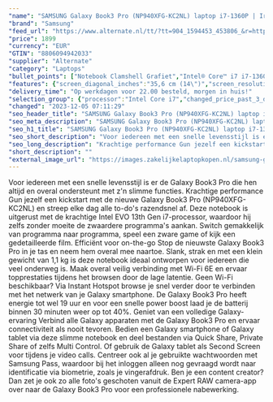 ```yaml
---
"name": "SAMSUNG Galaxy Book3 Pro (NP940XFG-KC2NL) laptop i7-1360P | Iris Xe Graphics | 16 GB | 512GB SSD"
"brand": "Samsung"
"feed_url": "https://www.alternate.nl/tt/?tt=904_1594453_453806_&r=https%3A%2F%2Fwww.alternate.nl%2Fhtml%2Fproduct%2F1917858%3Futm_source%3Dtradetracker%26utm_medium%3Dcpc%26utm_campaign%3Dtradetracker_Laptop%26utm_term%3DPL5UZNA2"
"price": 1899
"currency": "EUR"
"GTIN": "8806094942033"
"supplier": "Alternate"
"category": "Laptops"
"bullet_points": ["Notebook Clamshell Grafiet","Intel® Core™ i7 i7-1360P","35,6 cm (14\") WQXGA+ 2880 x 1800 Pixels AMOLED 16:10","16 GB LPDDR5-SDRAM","512 GB SSD","Intel Iris Xe Graphics","Wi-Fi 6E (802.11ax) Bluetooth 5.1","Lithium-Ion (Li-Ion) 63 Wh 65 W","Windows 11 Home"]
"features": {"screen_diagonal_inches":"35,6 cm (14\")","screen_resolution":"2880 x 1800 Pixels","processor_family":"Intel® Core™ i7","memory_size":"16 GB","memory_type":"LPDDR5-SDRAM","total_storage_space":"512 GB","operating_system":"Windows 11 Home","battery_capacity":"63 Wh","width":"312,3 mm","depth":"223,8 mm","height":"11,3 mm","weight":"1,17 kg","graphics_card":"Intel Iris Xe Graphics"}
"delivery_time": "Op werkdagen voor 22.00 besteld, morgen in huis!"
"selection_group": {"processor":"Intel Core i7","changed_price_past_3_days":false,"product_family":"Galaxy Book3 Pro"}
"changed": "2023-12-05 07:11:29"
"seo_header_title": "SAMSUNG Galaxy Book3 Pro (NP940XFG-KC2NL) laptop i7-1360P | Iris Xe Graphics | 16 GB | 512GB SSD"
"seo_meta_description": "SAMSUNG Galaxy Book3 Pro (NP940XFG-KC2NL) laptop i7-1360P | Iris Xe Graphics | 16 GB | 512GB SSD"
"seo_h1_title": "SAMSUNG Galaxy Book3 Pro (NP940XFG-KC2NL) laptop i7-1360P | Iris Xe Graphics | 16 GB | 512GB SSD"
"seo_short_description": "Voor iedereen met een snelle levensstijl is er de Galaxy Book3 Pro die hen altijd en overal ondersteunt met z'n slimme functies."
"seo_long_description": "Krachtige performance Gun jezelf een kickstart met de nieuwe Galaxy Book3 Pro (NP940XFG-KC2NL) en streep elke dag alle to-do's razendsnel af. Deze notebook is uitgerust met de krachtige Intel EVO 13th Gen i7-processor, waardoor hij zelfs zonder moeite de zwaardere programma's aankan. Switch gemakkelijk van programma naar programma, speel een zware game of kijk een gedetailleerde film. Efficiënt voor on-the-go Stop de nieuwste Galaxy Book3 Pro in je tas en neem hem overal mee naartoe. Slank, strak en met een klein gewicht van 1,1 kg is deze notebook ideaal ontworpen voor iedereen die veel onderweg is. Maak overal veilig verbinding met Wi-Fi 6E en ervaar topprestaties tijdens het browsen door de lage latentie. Geen Wi-Fi beschikbaar? Via Instant Hotspot browse je snel verder door te verbinden met het netwerk van je Galaxy smartphone. De Galaxy Book3 Pro heeft energie tot wel 19 uur en voor een snelle power boost laad je de batterij binnen 30 minuten weer op tot 40%. Geniet van een volledige Galaxy-ervaring Verbind alle Galaxy apparaten met de Galaxy Book3 Pro en ervaar connectiviteit als nooit tevoren. Bedien een Galaxy smartphone of Galaxy tablet via deze slimme notebook en deel bestanden via Quick Share, Private Share of zelfs Multi Control. Of gebruik de Galaxy tablet als Second Screen voor tijdens je video calls. Centreer ook al je gebruikte wachtwoorden met Samsung Pass, waardoor bij het inloggen alleen nog gevraagd wordt naar identificatie via biometrie, zoals je vingerafdruk. Ben je een content creator? Dan zet je ook zo alle foto's geschoten vanuit de Expert RAW camera-app over naar de Galaxy Book3 Pro voor een professionele nabewerking."
"short_description": ""
"external_image_url": "https://images.zakelijkelaptopkopen.nl/samsung-galaxy-book3-pro-np940xfg-kc2nl-laptop-i7-1360p-iris-xe-graphics-16-gb-512gb-ssd.webp"
---
```


Voor iedereen met een snelle levensstijl is er de Galaxy Book3 Pro die hen altijd en overal ondersteunt met z'n slimme functies. Krachtige performance Gun jezelf een kickstart met de nieuwe Galaxy Book3 Pro (NP940XFG-KC2NL) en streep elke dag alle to-do's razendsnel af. Deze notebook is uitgerust met de krachtige Intel EVO 13th Gen i7-processor, waardoor hij zelfs zonder moeite de zwaardere programma's aankan. Switch gemakkelijk van programma naar programma, speel een zware game of kijk een gedetailleerde film. Efficiënt voor on-the-go Stop de nieuwste Galaxy Book3 Pro in je tas en neem hem overal mee naartoe. Slank, strak en met een klein gewicht van 1,1 kg is deze notebook ideaal ontworpen voor iedereen die veel onderweg is. Maak overal veilig verbinding met Wi-Fi 6E en ervaar topprestaties tijdens het browsen door de lage latentie. Geen Wi-Fi beschikbaar? Via Instant Hotspot browse je snel verder door te verbinden met het netwerk van je Galaxy smartphone. De Galaxy Book3 Pro heeft energie tot wel 19 uur en voor een snelle power boost laad je de batterij binnen 30 minuten weer op tot 40%. Geniet van een volledige Galaxy-ervaring Verbind alle Galaxy apparaten met de Galaxy Book3 Pro en ervaar connectiviteit als nooit tevoren. Bedien een Galaxy smartphone of Galaxy tablet via deze slimme notebook en deel bestanden via Quick Share, Private Share of zelfs Multi Control. Of gebruik de Galaxy tablet als Second Screen voor tijdens je video calls. Centreer ook al je gebruikte wachtwoorden met Samsung Pass, waardoor bij het inloggen alleen nog gevraagd wordt naar identificatie via biometrie, zoals je vingerafdruk. Ben je een content creator? Dan zet je ook zo alle foto's geschoten vanuit de Expert RAW camera-app over naar de Galaxy Book3 Pro voor een professionele nabewerking.